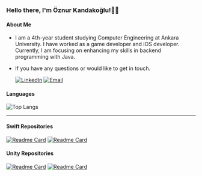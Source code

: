 <h3> Hello there, I'm Öznur Kandakoğlu!👋🏻 </h3>



<h4> About Me </h4>



-  I am a 4th-year student studying Computer Engineering at Ankara University. I have worked as a game developer and iOS developer. Currently, I am focusing on enhancing my skills in backend programming with Java.

-  If you have any questions or would like to get in touch. 

    [![LinkedIn](https://img.shields.io/badge/-LinkedIn-blue?style=flat&logo=Linkedin&logoColor=white)][linkedin] 
    [![Email](https://img.shields.io/badge/Email-D14836?style=flat-square&logo=Gmail&logoColor=white)][email]

  [linkedin]: https://www.linkedin.com/in/oznurkandakoglu/
  [email]: mailto:oznurkandakoglu@gmail.com




<!-- <h3 align="left">Tools:</h3>
<a href="https://www.jetbrains.com/idea/" target="_blank" rel=”noopener”> <img src="https://upload.wikimedia.org/wikipedia/commons/9/9c/IntelliJ_IDEA_Icon.svg" alt="intellij" width="70" height="30"/> </a> -->

#### Languages 


![Top Langs](https://github-readme-stats.vercel.app/api/top-langs/?username=oznurkandakoglu&layout=compact&theme=radical) 




---


#### Swift Repositories

[![Readme Card](https://github-readme-stats.vercel.app/api/pin/?username=oznurkandakoglu&show_owner=true&theme=tokyonight&repo=CurrencyConverter)](https://github.com/oznurkandakoglu/CurrencyConverter.git)
[![Readme Card](https://github-readme-stats.vercel.app/api/pin/?username=oznurkandakoglu&show_owner=true&theme=tokyonight&repo=SuperHero-Book-SwiftUI)](https://github.com/oznurkandakoglu/SuperHero-Book-SwiftUI.git)

#### Unity Repositories

[![Readme Card](https://github-readme-stats.vercel.app/api/pin/?username=oznurkandakoglu&show_owner=true&theme=tokyonight&repo=GameCircle)](https://github.com/oznurkandakoglu/GameCircle)
[![Readme Card](https://github-readme-stats.vercel.app/api/pin/?username=oznurkandakoglu&show_owner=true&theme=tokyonight&repo=Hobi-GameJam)](https://github.com/oznurkandakoglu/Hobi-GameJam)




